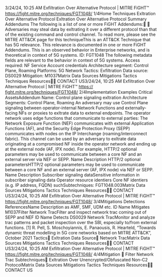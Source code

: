 3/24/24, 10:25 AM Exﬁltration Over Alternative Protocol | MITRE FiGHT™
https://ﬁght.mitre.org/techniques/FGT1048/ 1/4Home Techniques Ex ltration Over Alternative Protocol
Ex ltration Over Alternative
Protocol
Summary
Addendums
The following is a list of one or more FiGHT Addendums:󰅂 󰅂
Adversaries may steal data by ex ltrating it over a different
protocol than that of the existing command and control
channel. To read more, please see the MITRE ATT&CK page
for this techniqueThis is an ATT&CK
Technique that has 5G
relevance. This relevance is
documented in one or more
FiGHT Addendums.
This is an observed behavior
in Enterprise networks, and is
theoretical in context of 5G
systems.
ID: FGT1048
The following metadata
fields are relevant to the
behavior in context of 5G
systems.
Access required: NF Service
Account credentials
Architecture segment:
Control Plane, Roaming
Platforms: 5G Network
Tactics: Exfiltration
Data source: DS0029
Mitigation: M1037Matrix Data Sources Mitigations Tactics Techniques Resources󰍝󰇙
CONTACT US3/24/24, 10:25 AM Exﬁltration Over Alternative Protocol | MITRE FiGHT™
https://ﬁght.mitre.org/techniques/FGT1048/ 2/4Implementation Examples
Critical AssetsAddendum Name: Control plane signaling ex ltration
Architecture Segments: Control Plane, Roaming
An adversary may use Control Plane signaling between
operator-internal Network Functions and externally-facing NFs
or proxies to ex ltrate data to external endpoints.
The operator network uses edge functions that communicate
to external parties: The Network Exposure Function (NEF)
communicates with external Application Functions (AF), and
the Security Edge Protection Proxy (SEPP) communicates
with nodes on the IP Interchange (roaming/interconnect
fabric). This channel can be used by an adversary to ex ltrate
data originating at a compromised NF inside the operator
network and ending up at the external node (AF, IPX node). For
example, HTTP/2 optional parameters may be used to
communicate between a core NF and an external server via
NEF or SEPP.
Name Description
HTTP/2 optional parametersHTTP/2 optional
parameters may be
used to communicate
between a core NF and
an external server (AF,
IPX node) via NEF or
SEPP.
Name Description
Subscriber signaling dataSensitive information in
subscriber signaling
data
Operator resource identi ers Core NF identi ers (e.g.
IP address, FQDN) suchSubtechniques:
FGT1048.003Matrix Data Sources Mitigations Tactics Techniques Resources󰍝󰇙
CONTACT US3/24/24, 10:25 AM Exﬁltration Over Alternative Protocol | MITRE FiGHT™
https://ﬁght.mitre.org/techniques/FGT1048/ 3/4Mitigations
Detections
ReferencesName Description
as AMF, SMF, UDM etc.
ID Name Mitigates
M1037Filter Network
Tra cFilter and inspect
network tra c coming
out of SEPP and NEF
ID Name Detects
DS0029 Network Tra cMonitor and analyze
tra c patterns and
packet inspection over
the SBI, especially
to/from external
functions.
[1] R. Pell, S. Moschoyiannis, E. Panaousis, R. Heart eld,
“Towards dynamic threat modelling in 5G core networks
based on MITRE ATT&CK”, October 2021
Tactics󰅀
Ex ltration
Data Source󰅀
Network Tra cMatrix Data Sources Mitigations Tactics Techniques Resources󰍝󰇙
CONTACT US3/24/24, 10:25 AM Exﬁltration Over Alternative Protocol | MITRE FiGHT™
https://ﬁght.mitre.org/techniques/FGT1048/ 4/4Mitigation
󰅀
Filter Network Tra c
Subtechniques󰅀
Ex ltration Over Unencrypted/Obfuscated Non-C2 ProtocolMatrix Data Sources Mitigations Tactics Techniques Resources󰍝󰇙
CONTACT US